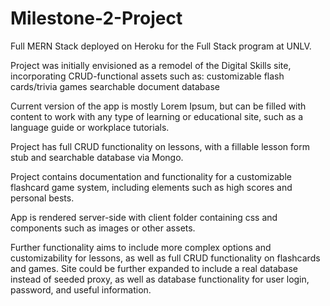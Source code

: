 # Milestone-2-Project

Full MERN Stack deployed on Heroku for the Full Stack program at UNLV. 

Project was initially envisioned as a remodel of the Digital Skills site, incorporating CRUD-functional assets such as:
    customizable flash cards/trivia games
    searchable document database
    
    
Current version of the app is mostly Lorem Ipsum, but can be filled with content to work with any type of learning or educational site, such as a language guide or workplace tutorials.



Project has full CRUD functionality on lessons, with a fillable lesson form stub and searchable database via Mongo.

Project contains documentation and functionality for a customizable flashcard game system, including elements such as high scores and personal bests. 

App is rendered server-side with client folder containing css and components such as images or other assets. 



Further functionality aims to include more complex options and customizability for lessons, as well as full CRUD functionality on flashcards and games. Site could be further expanded to include a real database instead of seeded proxy, as well as database functionality for user login, password, and useful information.
